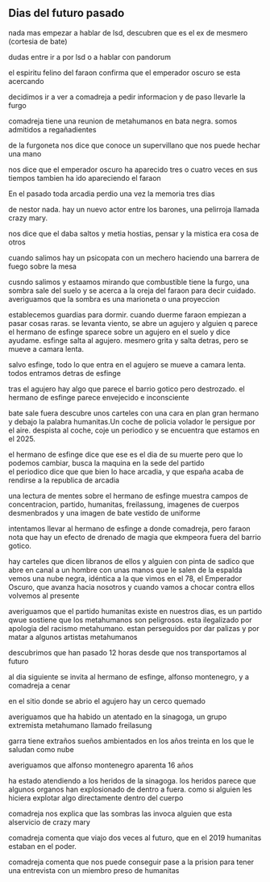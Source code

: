 ## **Dias del futuro pasado**

nada mas empezar a hablar de lsd, descubren que es el ex de mesmero (cortesia de bate)

dudas entre ir a por lsd o a hablar con pandorum

el espiritu felino del faraon confirma que el emperador oscuro se esta acercando

decidimos ir a ver a comadreja a pedir informacion y de paso llevarle la furgo

comadreja tiene una reunion de metahumanos en bata negra. somos admitidos a regañadientes

de la furgoneta nos dice que conoce un supervillano que nos puede hechar una mano

nos dice que el emperador oscuro ha aparecido tres o cuatro veces en sus tiempos tambien ha ido apareciendo el faraon

En el pasado toda arcadia perdio una vez la memoria tres dias

de nestor nada. hay un nuevo actor entre los barones, una pelirroja llamada crazy mary.

nos dice que el daba saltos y metia hostias, pensar y la mistica era cosa de otros

cuando salimos hay un psicopata con un mechero haciendo una barrera de fuego sobre la mesa

cusndo salimos y estaamos mirando que combustible tiene la furgo, una sombra sale del suelo y se acerca a la oreja del faraon para decir cuidado. averiguamos que la sombra es una marioneta o una proyeccion

establecemos guardias para dormir. cuando duerme faraon empiezan a pasar cosas raras. se levanta viento, se abre un agujero y alguien q parece el hermano de esfinge sparece sobre un agujero en el suelo y dice ayudame. esfinge salta al agujero. mesmero grita y salta detras, pero se mueve a camara lenta. 

salvo esfinge, todo lo que entra en el agujero se mueve a camara lenta. todos entramos detras de esfinge

tras el agujero hay algo que parece el barrio gotico pero destrozado. el hermano de esfinge parece envejecido e inconsciente

bate sale fuera descubre unos carteles con una cara en plan gran hermano y debajo la palabra humanitas.Un coche de policia volador le persigue por el aire. despista al coche, coje un periodico y se encuentra que estamos en el 2025\. 

el hermano de esfinge dice que ese es el dia de su muerte pero que lo podemos cambiar, busca la maquina en la sede del partido  
el periodico dice que que bien lo hace arcadia, y que españa acaba de rendirse a la republica de arcadia

una lectura de mentes sobre el hermano de esfinge muestra campos de concentracion, partido, humanitas, freilassung, imagenes de cuerpos desmenbrados y una imagen de bate vestido de uniforme

intentamos llevar al hermano de esfinge a donde comadreja, pero faraon nota que hay un efecto de drenado de magia que ekmpeora fuera del barrio gotico. 

hay carteles que dicen libranos de ellos y alguien con pinta de sadico que abre en canal a un hombre con unas manos que le salen de la espalda  
vemos una nube negra, idéntica a la que vimos en el 78, el Emperador Oscuro, que avanza hacia nosotros y cuando vamos a chocar contra ellos volvemos al presente

averiguamos que el partido humanitas existe en nuestros dias, es un partido qwue sostiene que los metahumanos son peligrosos. esta ilegalizado por apologia del racismo metahumano. estan perseguidos por dar palizas y por matar a algunos artistas metahumanos

descubrimos que han pasado 12 horas desde que nos transportamos al futuro

al  dia siguiente se invita al hermano de esfinge, alfonso montenegro, y a comadreja a cenar

en el sitio donde se abrio el agujero hay un cerco quemado

averiguamos que ha habido un atentado en la sinagoga, un grupo extremista metahumano llamado freilasung 

garra tiene extraños sueños ambientados en los años treinta en los que le saludan como nube

averiguamos que alfonso montenegro aparenta 16 años

ha estado atendiendo a los heridos de la sinagoga. los heridos parece que algunos organos han explosionado de dentro a fuera.  como si alguien les hiciera explotar algo directamente dentro del cuerpo

comadreja nos explica que las sombras las invoca alguien que esta alservicio de crazy mary

comadreja comenta que viajo dos veces al futuro, que en el 2019 humanitas estaban en el poder.

comadreja comenta que nos puede conseguir pase a la prision para tener una entrevista con un miembro preso de humanitas